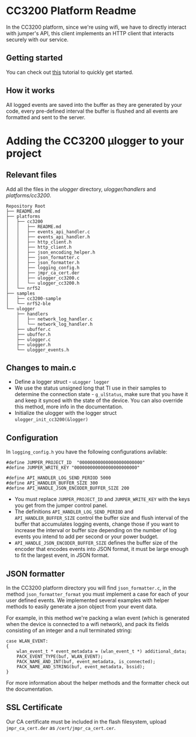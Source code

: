 # CC3200 Platform Readme

In the CC3200 platform, since we're using wifi, we have to directly interact with jumper's API, this client implements an HTTP client that interacts securely with our service.

## Getting started

You can check out [this](TBD) tutorial to quickly get started.

## How it works

All logged events are saved into the buffer as they are generated by your code, every pre-defined interval the buffer is flushed and all events are formatted and sent to the server.

# Adding the CC3200 µlogger to your project
## Relevant files
Add all the files in the _ulogger_ directory, _ulogger/handlers_ and _platforms/cc3200_.
```
Repository Root
├── README.md
├── platforms
│   ├── cc3200
│   │   ├── README.md
│   │   ├── events_api_handler.c
│   │   ├── events_api_handler.h
│   │   ├── http_client.h
│   │   ├── http_client.h
│   │   ├── json_encoding_helper.h
│   │   ├── json_formatter.c
│   │   ├── json_formatter.h
│   │   ├── logging_config.h
│   │   ├── jmpr_ca_cert.der
│   │   ├── ulogger_cc3200.c
│   │   └── ulogger_cc3200.h
│   └── nrf52
├── samples
│   ├── cc3200-sample
│   └── nrf52-ble
└── ulogger
    ├── handlers
    │   ├── network_log_handler.c
    │   └── network_log_handler.h
    ├── ubuffer.c
    ├── ubuffer.h
    ├── ulogger.c
    ├── ulogger.h
    └── ulogger_events.h
```
## Changes to main.c

* Define a logger struct - `uLogger logger`
* We use the status unsigned long that TI use in their samples to determine the connection state - `g_ulStatus`, make sure that you have it and keep it synced with the state of the device.
You can also override this method, more info in the documentation.
* Initialize the ulogger with the logger struct `ulogger_init_cc3200(&logger)`

## Configuration

In `logging_config.h` you have the following configurations avilable:

```
#define JUMPER_PROJECT_ID  "000000000000000000000000"
#define JUMPER_WRITE_KEY "000000000000000000000000"

#define API_HANDLER_LOG_SEND_PERIOD 5000
#define API_HANDLER_BUFFER_SIZE 300
#define API_HANDLE_JSON_ENCODER_BUFFER_SIZE 200
```

* You must replace `JUMPER_PROJECT_ID` and `JUMPER_WRITE_KEY` with the keys you get from the jumper control panel.
* The definitions `API_HANDLER_LOG_SEND_PERIOD` and `API_HANDLER_BUFFER_SIZE` control the buffer size and flush interval
of the buffer that accumulates logging events, change those if you want to increase the interval or buffer size depending on the number of log events you intend to add per second or your power budget.
* `API_HANDLE_JSON_ENCODER_BUFFER_SIZE` defines the buffer size of the encoder that encodes events into JSON format, it must be large enough to fit the largest event, in JSON format.

## JSON formatter

In the CC3200 platform directory you will find `json_formatter.c`, in the method `json_formatter_format` you must implement a case for each of your user defined events. We implemented several examples with helper
methods to easily generate a json object from your event data.

For example, in this method we're packing a wlan event (which is generated when the device is connected to a wifi network), and pack its fields consisting of an integer and a null terminated string:
```
case WLAN_EVENT:
{
    wlan_event_t * event_metadata = (wlan_event_t *) additional_data;
    PACK_EVENT_TYPE(buf, WLAN_EVENT);
    PACK_NAME_AND_INT(buf, event_metadata, is_connected);
    PACK_NAME_AND_STRING(buf, event_metadata, bssid);
}
```
For more information about the helper methods and the formatter check out the documentation.

## SSL Certificate

Our CA certificate must be included in the flash filesystem, upload `jmpr_ca_cert.der` as `/cert/jmpr_ca_cert.cer`.
